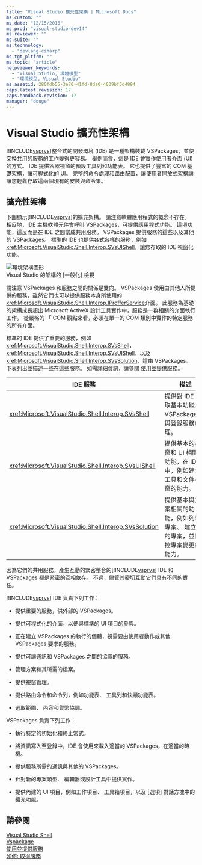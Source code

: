 ```yaml
---
title: "Visual Studio 擴充性架構 | Microsoft Docs"
ms.custom: ""
ms.date: "12/15/2016"
ms.prod: "visual-studio-dev14"
ms.reviewer: ""
ms.suite: ""
ms.technology: 
  - "devlang-csharp"
ms.tgt_pltfrm: ""
ms.topic: "article"
helpviewer_keywords: 
  - "Visual Studio, 環境模型"
  - "環境模型, Visual Studio"
ms.assetid: 280fdb55-3e70-41fd-8da0-4039bf5d4894
caps.latest.revision: 17
caps.handback.revision: 17
manager: "douge"
---
```

# Visual Studio 擴充性架構
[!INCLUDE[vsprvs](../code-quality/includes/vsprvs_md.md)]整合式的開發環境 \(IDE\) 是一種架構裝載 VSPackages，並使交換共用的服務的工作變得更容易。  舉例而言，這是 IDE 會實作使用者介面 \(UI\) 的方式。  IDE 提供容器視窗的預設工具列和功能表。  它也提供了豐富的 COM 基礎架構，讓可程式化的 UI。  完整的命令處理和路由配置，讓使用者開放式架構讓讓您輕鬆存取這兩個現有的安裝與命令集。  
  
## 擴充性架構  
 下圖顯示[!INCLUDE[vsprvs](../code-quality/includes/vsprvs_md.md)]的擴充架構。  請注意軟體應用程式的概念不存在。  相反地，IDE 主機軟體元件會呼叫 VSPackages，可提供應用程式功能。  這項功能，這反而是在 IDE 之間當成共用服務。  VSPackages 提供服務的這些以及其他的 VSPackages。  標準的 IDE 也提供各式各樣的服務，例如<xref:Microsoft.VisualStudio.Shell.Interop.SVsUIShell>，讓您存取的 IDE 視窗化功能。  
  
 ![環境架構圖形](../extensibility/internals/media/environment.png "environment")  
Visual Studio 的架構的 \[一般化\] 檢視  
  
 請注意 VSPackages 和服務之間的關係是雙向。  VSPackages 使用由其他人所提供的服務，雖然它們也可以提供服務本身所使用的<xref:Microsoft.VisualStudio.Shell.Interop.IProfferService>介面。  此服務為基礎的架構成長超出 Microsoft ActiveX 設計工具實作中，服務是一群相關的介面執行工作。  從嚴格的 「 COM 觀點來看，必須在單一的 COM 類別中實作的特定服務的所有介面。  
  
 標準的 IDE 提供了重要的服務，例如<xref:Microsoft.VisualStudio.Shell.Interop.SVsShell>， <xref:Microsoft.VisualStudio.Shell.Interop.SVsUIShell>，以及<xref:Microsoft.VisualStudio.Shell.Interop.SVsSolution>，這由 VSPackages。  下表列出並描述一些在這些服務。  如需詳細資訊，請參閱 [使用並提供服務](../extensibility/using-and-providing-services.md)。  
  
|IDE 服務|描述|  
|------------|--------|  
|<xref:Microsoft.VisualStudio.Shell.Interop.SVsShell>|提供對 IDE 存取基本功能、 VSPackages，與登錄服務處理。|  
|<xref:Microsoft.VisualStudio.Shell.Interop.SVsUIShell>|提供基本的視窗和 UI 相關的功能，在 IDE 中，例如建立工具和文件視窗的能力。|  
|<xref:Microsoft.VisualStudio.Shell.Interop.SVsSolution>|提供基本與方案相關的功能，例如列舉專案、 建立新的專案，並監控專案變更的能力。|  
  
 因為它們的共用服務，產生互動的緊密整合的[!INCLUDE[vsprvs](../code-quality/includes/vsprvs_md.md)] IDE 和 VSPackages 都是緊密的互相依存。  不過，儘管其密切互動它們具有不同的責任。  
  
 [!INCLUDE[vsprvs](../code-quality/includes/vsprvs_md.md)] IDE 負責下列工作：  
  
-   提供重要的服務，供外部的 VSPackages。  
  
-   提供可程式化的介面，以便與標準的 UI 項目的參與。  
  
-   正在建立 VSPackages 的執行的個體，視需要由使用者動作或其他 VSPackages 要求的服務。  
  
-   提供可讓通訊和 VSPackages 之間的協調的服務。  
  
-   管理方案和其所需的檔案。  
  
-   提供視窗管理。  
  
-   提供路由命令和命令列，例如功能表、 工具列和快顯功能表。  
  
-   選取範圍、 內容和貨幣協調。  
  
 VSPackages 負責下列工作：  
  
-   執行特定的初始化和終止常式。  
  
-   將資訊寫入至登錄中，IDE 會使用來載入適當的 VSPackages，在適當的時機。  
  
-   提供服務所需的通訊與其他的 VSPackages。  
  
-   針對新的專案類型、 編輯器或設計工具中提供實作。  
  
-   提供內建的 UI 項目，例如工作項目、 工具箱項目，以及 \[選項\] 對話方塊中的擴充功能。  
  
## 請參閱  
 [Visual Studio Shell](../extensibility/internals/visual-studio-shell.md)   
 [Vspackage](../extensibility/internals/vspackages.md)   
 [使用並提供服務](../extensibility/using-and-providing-services.md)   
 [如何: 取得服務](../Topic/How%20to:%20Get%20a%20Service.md)